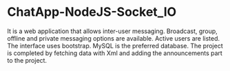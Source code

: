 # ChatApp-NodeJS-Socket_IO
It is a web application that allows inter-user messaging. Broadcast, group, offline and private messaging options are available. Active users are listed. The interface uses bootstrap. MySQL is the preferred database. The project is completed by fetching data with Xml and adding the announcements part to the project.
